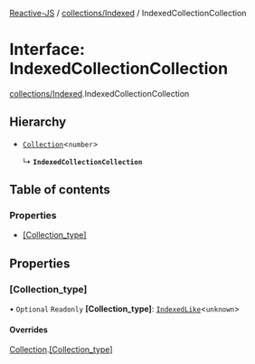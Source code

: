 [Reactive-JS](../README.md) / [collections/Indexed](../modules/collections_Indexed.md) / IndexedCollectionCollection

# Interface: IndexedCollectionCollection

[collections/Indexed](../modules/collections_Indexed.md).IndexedCollectionCollection

## Hierarchy

- [`Collection`](collections.Collection.md)<`number`\>

  ↳ **`IndexedCollectionCollection`**

## Table of contents

### Properties

- [[Collection\_type]](collections_Indexed.IndexedCollectionCollection.md#[collection_type])

## Properties

### [Collection\_type]

• `Optional` `Readonly` **[Collection\_type]**: [`IndexedLike`](collections.IndexedLike.md)<`unknown`\>

#### Overrides

[Collection](collections.Collection.md).[[Collection_type]](collections.Collection.md#[collection_type])
